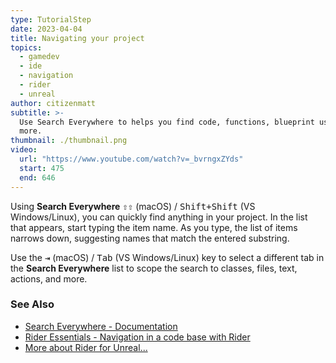 ```yaml
---
type: TutorialStep
date: 2023-04-04
title: Navigating your project
topics:
  - gamedev
  - ide
  - navigation
  - rider
  - unreal
author: citizenmatt
subtitle: >-
  Use Search Everywhere to helps you find code, functions, blueprint usages, and
  more.
thumbnail: ./thumbnail.png
video:
  url: "https://www.youtube.com/watch?v=_bvrngxZYds"
  start: 475
  end: 646
---
```


Using **Search Everywhere** <kbd>⇧⇧</kbd> (macOS) / <kbd>Shift+Shift</kbd> (VS Windows/Linux), you can quickly find anything in your project.
In the list that appears, start typing the item name.
As you type, the list of items narrows down, suggesting names that match the entered substring.

Use the <kbd>⇥</kbd> (macOS) / <kbd>Tab</kbd> (VS Windows/Linux) key to select a different tab in the **Search Everywhere** list to scope the search to classes, files, text, actions, and more.

### See Also

- [Search Everywhere - Documentation](https://www.jetbrains.com/help/rider/Searching_Everywhere.html)
- [Rider Essentials - Navigation in a code base with Rider](https://www.jetbrains.com/guide/dotnet/tutorials/rider-essentials/navigation/)
- [More about Rider for Unreal...](https://www.jetbrains.com/lp/rider-unreal/)

